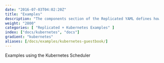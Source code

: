 ```yaml
---
date: "2016-07-03T04:02:20Z"
title: "Examples"
description: "The components section of the Replicated YAML defines how the containers will be created and started."
weight: "2800"
categories: [ "Replicated + Kubernetes Examples" ]
index: ["docs/kubernetes", "docs"]
gradient: "kubernetes"
aliases: [/docs/examples/kubernetes-guestbook/]
---
```


Examples using the Kubernetes Scheduler
